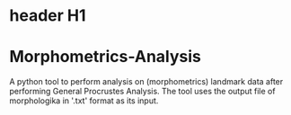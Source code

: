 # header H1
# Morphometrics-Analysis

A python tool to perform analysis on (morphometrics) landmark data after performing General Procrustes Analysis.
The tool uses the output file of morphologika in '.txt' format as its input.
